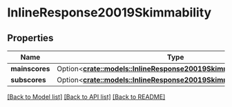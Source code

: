 # InlineResponse20019Skimmability

## Properties

Name | Type | Description | Notes
------------ | ------------- | ------------- | -------------
**mainscores** | Option<[**crate::models::InlineResponse20019SkimmabilityMainscores**](inline_response_200_19_skimmability_mainscores.md)> |  | [optional]
**subscores** | Option<[**crate::models::InlineResponse20019SkimmabilitySubscores**](inline_response_200_19_skimmability_subscores.md)> |  | [optional]

[[Back to Model list]](../README.md#documentation-for-models) [[Back to API list]](../README.md#documentation-for-api-endpoints) [[Back to README]](../README.md)


